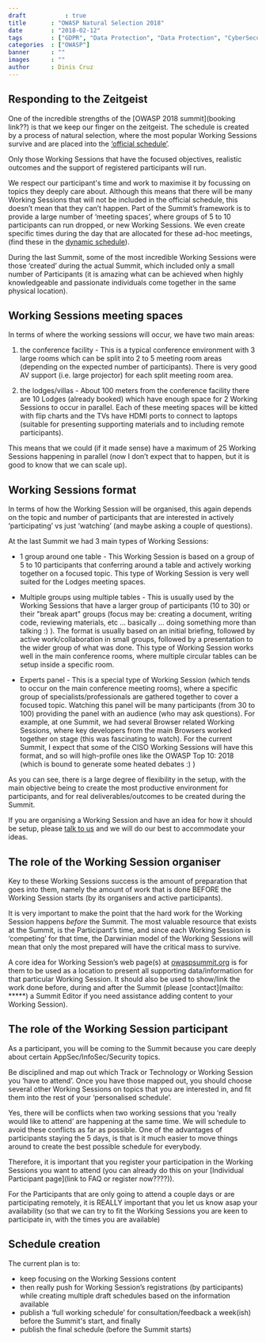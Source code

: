 ```yaml
---
draft		    : true
title       : "OWASP Natural Selection 2018"
date        : "2018-02-12"
tags        : ["GDPR", "Data Protection", "Data Protection", "CyberSecurity"]
categories  : ["OWASP"]
banner      : ""
images      : ""
author      : Dinis Cruz
---
```


## Responding to the Zeitgeist

One of the incredible strengths of the [OWASP 2018 summit](booking link??) is that we keep our finger on the zeitgeist. The schedule is created by a process of natural selection, where the most popular Working Sessions survive and are placed into the [‘official schedule’](link?).

Only those Working Sessions that have the focused objectives, realistic outcomes and the support of registered participants will run.

We respect our participant's time and work to maximise it by focussing on topics they deeply care about. Although this means that there will be many Working Sessions that will not be included in the official schedule, this doesn’t mean that they can’t happen. Part of the Summit’s framework is to provide a large number of ‘meeting spaces’, where groups of 5 to 10 participants can run dropped, or new Working Sessions. We even create specific times during the day that are allocated for these ad-hoc meetings, (find these in the [dynamic schedule](link)).

During the last Summit, some of the most incredible Working Sessions were those ‘created’ during the actual Summit, which included only a small number of Participants (it is amazing what can be achieved when highly knowledgeable and passionate individuals come together in the same physical location).

## Working Sessions meeting spaces

In terms of where the working sessions will occur, we have two main areas:

1) the conference facility - This is a typical conference environment with 3 large rooms which can be split into 2 to 5 meeting room areas (depending on the expected number of participants). There is very good AV support (i.e. large projector) for each split meeting room area.

2) the lodges/villas - About 100 meters from the conference facility there are 10 Lodges (already booked) which have enough space for 2 Working Sessions to occur in parallel. Each of these meeting spaces will be kitted with flip charts and the TVs have HDMI ports to connect to laptops (suitable for presenting supporting materials and to including remote participants).

This means that we could (if it made sense) have a maximum of 25 Working Sessions happening in parallel (now I don’t expect that to happen, but it is good to know that we can scale up).

## Working Sessions format

In terms of how the Working Session will be organised, this again depends on the topic and number of participants that are interested in actively ‘participating’ vs just ‘watching’ (and maybe asking a couple of questions).

At the last Summit we had 3 main types of Working Sessions:

- 1 group around one table - This Working Session is based on a group of 5 to 10 participants that conferring around a table and actively working together on a focused topic. This type of Working Session is very well suited for the Lodges meeting spaces.

- Multiple groups using multiple tables - This is usually used by the Working Sessions that have a larger group of participants (10 to 30) or their "break apart" groups (focus may be: creating a document, writing code, reviewing materials, etc … basically … doing something more than talking :) ). The format is usually based on an initial briefing, followed by active work/collaboration in small groups, followed by a presentation to the wider group of what was done. This type of Working Session works well in the main conference rooms, where multiple circular tables can be setup inside a specific room.

- Experts panel - This is a special type of Working Session (which tends to occur on the main conference meeting rooms), where a specific group of specialists/professionals are gathered together to cover a focused topic. Watching this panel will be many participants (from 30 to 100) providing the panel with an audience (who may ask questions). For example, at one Summit, we had several Browser related Working Sessions, where key developers from the main Browsers worked together on stage (this was fascinating to watch). For the current Summit, I expect that some of the CISO Working Sessions will have this format, and so will high-profile ones like the OWASP Top 10: 2018 (which is bound to generate some heated debates :) )

As you can see, there is a large degree of flexibility in the setup, with the main objective being to create the most productive environment for participants, and for real deliverables/outcomes to be created during the Summit.

If you are organising a Working Session and have an idea for how it should be setup, please [talk to us](mailto:****) and we will do our best to accommodate your ideas.

## The role of the Working Session organiser

Key to these Working Sessions success is the amount of preparation that goes into them, namely the amount of work that is done BEFORE the Working Session starts (by its organisers and active participants).

It is very important to make the point that the hard work for the Working Session happens _before_ the Summit. The most valuable resource that exists at the Summit, is the Participant’s time, and since each Working Session is ‘competing’ for that time, the Darwinian model of the Working Sessions will mean that only the most prepared will have the critical mass to survive.

A core idea for Working Session’s web page(s) at [owaspsummit.org](https://owaspsummit.org) is for them to be used as a location to present all supporting data/information for that particular Working Session. It should also be used to show/link the work done before, during and after the Summit (please [contact](mailto: *****) a Summit Editor if you need assistance adding content to your Working Session).

## The role of the Working Session participant

As a participant, you will be coming to the Summit because you care deeply about certain AppSec/InfoSec/Security topics.

Be disciplined and map out which Track or Technology or Working Session you ‘have to attend’. Once you have those mapped out, you should choose several other Working Sessions on topics that you are interested in, and fit them into the rest of your ‘personalised schedule’.

Yes, there will be conflicts when two working sessions that you ‘really would like to attend’ are happening at the same time. We will schedule to avoid these conflicts as far as possible. One of the advantages of participants staying the 5 days, is that is it much easier to move things around to create the best possible schedule for everybody.

Therefore, it is important that you register your participation in the Working Sessions you want to attend (you can already do this on your [Individual Participant page](link to FAQ or register now????)).

For the Participants that are only going to attend a couple days or are participating remotely, it is REALLY important that you let us know asap your availability (so that we can try to fit the Working Sessions you are keen to participate in, with the times you are available)

## Schedule creation

The current plan is to:

- keep focusing on the Working Sessions content 
- then really push for Working Session’s registrations (by participants) while creating multiple draft schedules based on the information available
- publish a ‘full working schedule’ for consultation/feedback a week(ish) before the Summit's start, and finally
- publish the final schedule (before the Summit starts)
